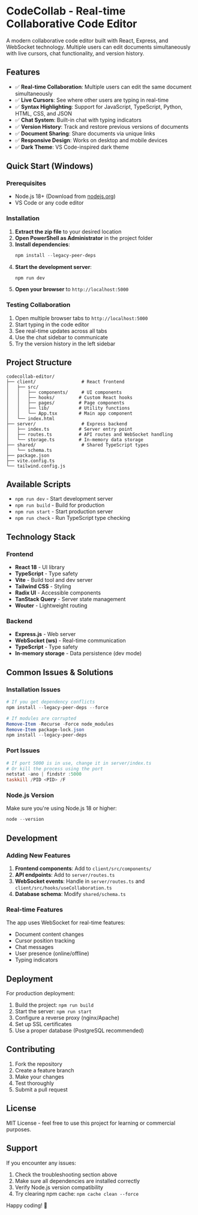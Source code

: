 # CodeCollab - Real-time Collaborative Code Editor

A modern collaborative code editor built with React, Express, and WebSocket technology. Multiple users can edit documents simultaneously with live cursors, chat functionality, and version history.

## Features

- ✅ **Real-time Collaboration**: Multiple users can edit the same document simultaneously
- ✅ **Live Cursors**: See where other users are typing in real-time
- ✅ **Syntax Highlighting**: Support for JavaScript, TypeScript, Python, HTML, CSS, and JSON
- ✅ **Chat System**: Built-in chat with typing indicators
- ✅ **Version History**: Track and restore previous versions of documents
- ✅ **Document Sharing**: Share documents via unique links
- ✅ **Responsive Design**: Works on desktop and mobile devices
- ✅ **Dark Theme**: VS Code-inspired dark theme

## Quick Start (Windows)

### Prerequisites
- Node.js 18+ (Download from [nodejs.org](https://nodejs.org/))
- VS Code or any code editor

### Installation

1. **Extract the zip file** to your desired location
2. **Open PowerShell as Administrator** in the project folder
3. **Install dependencies**:
   ```powershell
   npm install --legacy-peer-deps
   ```
4. **Start the development server**:
   ```powershell
   npm run dev
   ```
5. **Open your browser** to `http://localhost:5000`

### Testing Collaboration

1. Open multiple browser tabs to `http://localhost:5000`
2. Start typing in the code editor
3. See real-time updates across all tabs
4. Use the chat sidebar to communicate
5. Try the version history in the left sidebar

## Project Structure

```
codecollab-editor/
├── client/                 # React frontend
│   ├── src/
│   │   ├── components/     # UI components
│   │   ├── hooks/         # Custom React hooks
│   │   ├── pages/         # Page components
│   │   ├── lib/           # Utility functions
│   │   └── App.tsx        # Main app component
│   └── index.html
├── server/                 # Express backend
│   ├── index.ts           # Server entry point
│   ├── routes.ts          # API routes and WebSocket handling
│   └── storage.ts         # In-memory data storage
├── shared/                 # Shared TypeScript types
│   └── schema.ts
├── package.json
├── vite.config.ts
└── tailwind.config.js
```

## Available Scripts

- `npm run dev` - Start development server
- `npm run build` - Build for production
- `npm run start` - Start production server
- `npm run check` - Run TypeScript type checking

## Technology Stack

### Frontend
- **React 18** - UI library
- **TypeScript** - Type safety
- **Vite** - Build tool and dev server
- **Tailwind CSS** - Styling
- **Radix UI** - Accessible components
- **TanStack Query** - Server state management
- **Wouter** - Lightweight routing

### Backend
- **Express.js** - Web server
- **WebSocket (ws)** - Real-time communication
- **TypeScript** - Type safety
- **In-memory storage** - Data persistence (dev mode)

## Common Issues & Solutions

### Installation Issues
```powershell
# If you get dependency conflicts
npm install --legacy-peer-deps --force

# If modules are corrupted
Remove-Item -Recurse -Force node_modules
Remove-Item package-lock.json
npm install --legacy-peer-deps
```

### Port Issues
```powershell
# If port 5000 is in use, change it in server/index.ts
# Or kill the process using the port
netstat -ano | findstr :5000
taskkill /PID <PID> /F
```

### Node.js Version
Make sure you're using Node.js 18 or higher:
```powershell
node --version
```

## Development

### Adding New Features
1. **Frontend components**: Add to `client/src/components/`
2. **API endpoints**: Add to `server/routes.ts`
3. **WebSocket events**: Handle in `server/routes.ts` and `client/src/hooks/useCollaboration.ts`
4. **Database schema**: Modify `shared/schema.ts`

### Real-time Features
The app uses WebSocket for real-time features:
- Document content changes
- Cursor position tracking
- Chat messages
- User presence (online/offline)
- Typing indicators

## Deployment

For production deployment:
1. Build the project: `npm run build`
2. Start the server: `npm run start`
3. Configure a reverse proxy (nginx/Apache)
4. Set up SSL certificates
5. Use a proper database (PostgreSQL recommended)

## Contributing

1. Fork the repository
2. Create a feature branch
3. Make your changes
4. Test thoroughly
5. Submit a pull request

## License

MIT License - feel free to use this project for learning or commercial purposes.

## Support

If you encounter any issues:
1. Check the troubleshooting section above
2. Make sure all dependencies are installed correctly
3. Verify Node.js version compatibility
4. Try clearing npm cache: `npm cache clean --force`

Happy coding! 🚀